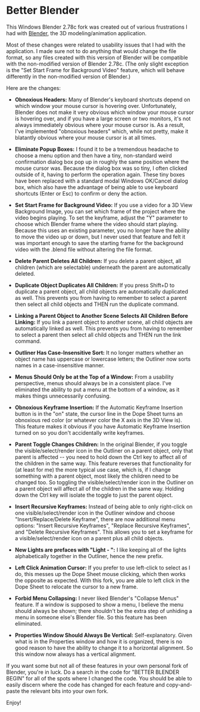 Better Blender
==============

This Windows Blender 2.78c fork was created out of various frustrations I had with [Blender](www.blender.org), the 3D modeling/animation application.

Most of these changes were related to usability issues that I had with the application. I made sure not to do anything that would change the file format, so any files created with this version of Blender will be compatible with the non-modified version of Blender 2.78c. (The only slight exception is the "Set Start Frame for Background Video" feature, which will behave differently in the non-modified version of Blender.)

Here are the changes:

* **Obnoxious Headers:** Many of Blender's keyboard shortcuts depend on which window your mouse cursor is hovering over. Unfortunately, Blender does not make it very obvious which window your mouse cursor is hovering over, and if you have a large screen or two monitors, it's not always immediately obvious where your mouse cursor is. As a result, I've implemented "obnoxious headers" which, while not pretty, make it blatantly obvious where your mouse cursor is at all times.

* **Eliminate Popup Boxes:** I found it to be a tremendous headache to choose a menu option and then have a tiny, non-standard weird confirmation dialog box pop up in roughly the same position where the mouse cursor was. Because the dialog box was so tiny, I often clicked outside of it, having to perform the operation again. These tiny boxes have been replaced with a standard modal Windows OK/Cancel dialog box, which also have the advantage of being able to use keyboard shortcuts (Enter or Esc) to confirm or deny the action. 

* **Set Start Frame for Background Video:** If you use a video for a 3D View Background Image, you can set which frame of the project where the video begins playing. To set the keyframe, adjust the "Y" parameter to choose which Blender frame where the video should start playing. Because this uses an existing parameter, you no longer have the ability to move the video up or down, but I never used that feature and felt it was important enough to save the starting frame for the background video with the .blend file without altering the file format.

* **Delete Parent Deletes All Children:** If you delete a parent object, all children (which are selectable) underneath the parent are automatically deleted. 

* **Duplicate Object Duplicates All Children:** If you press Shift+D to duplicate a parent object, all child objects are automatically duplicated as well. This prevents you from having to remember to select a parent then select all child objects and THEN run the duplicate command.

* **Linking a Parent Object to Another Scene Selects All Children Before Linking:** If you link a parent object to another scene, all child objects are automatically linked as well. This prevents you from having to remember to select a parent then select all child objects and THEN run the link command.

* **Outliner Has Case-Insensitive Sort:** It no longer matters whether an object name has uppercase or lowercase letters; the Outliner now sorts names in a case-insensitive manner.

* **Menus Should Only be at the Top of a Window:** From a usability perspective, menus should always be in a consistent place. I've eliminated the ability to put a menu at the bottom of a window, as it makes things unnecessarily confusing.

* **Obnoxious Keyframe Insertion:** If the Automatic Keyframe Insertion button is in the "on" state, the cursor line in the Dope Sheet turns an obnoxious red color (or whatever color the X axis in the 3D View is). This feature makes it obvious if you have Automatic Keyframe Insertion turned on so you don't accidentally write keyframes.

* **Parent Toggle Changes Children:** In the original Blender, if you toggle the visible/select/render icon in the Outliner on a parent object, only that parent is affected -- you need to hold down the Ctrl key to affect all of the children in the same way. This feature reverses that functionality for (at least for me) the more typical use case, which is, if I change something with a parent object, most likely the children need to be changed too. So toggling the visible/select/render icon in the Outliner on a parent object will affect all of the children in the same way. Holding down the Ctrl key will isolate the toggle to just the parent object.

* **Insert Recursive Keyframes:** Instead of being able to only right-click on one visible/select/render icon in the Outliner window and choose "Insert/Replace/Delete Keyframe", there are now additional menu options: "Insert Recursive Keyframes", "Replace Recursive Keyframes", and "Delete Recursive Keyframes". This allows you to set a keyframe for a visible/select/render icon on a parent plus all child objects.

* **New Lights are prefaces with "Light - ":** I like keeping all of the lights alphabetically together in the Outliner, hence the new prefix.

* **Left Click Animation Cursor:** If you prefer to use left-click to select as I do, this messes up the Dope Sheet mouse clicking, which then works the opposite as expected. With this fork, you are able to left click in the Dope Sheet to relocate the cursor to a new frame.

* **Forbid Menu Collapsing:** I never liked Blender's "Collapse Menus" feature. If a window is supposed to show a menu, I believe the menu should always be shown; there shouldn't be the extra step of unhiding a menu in someone else's Blender file. So this feature has been eliminated.

* **Properties Window Should Always Be Vertical:** Self-explanatory. Given what is in the Properties window and how it is organized, there is no good reason to have the ability to change it to a horizontal alignment. So this window now always has a vertical alignment.

If you want some but not all of these features in your own personal fork of Blender, you're in luck. Do a search in the code for "BETTER BLENDER BEGIN" for all of the spots where I changed the code. You should be able to easily discern where the code has changed for each feature and copy-and-paste the relevant bits into your own fork.

Enjoy!